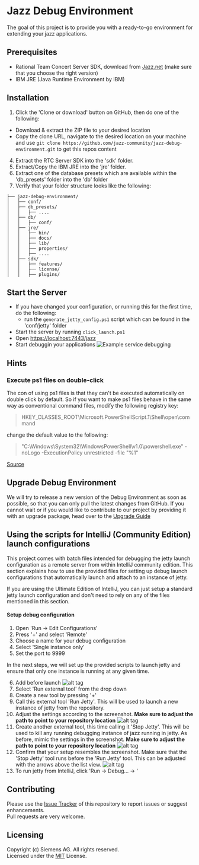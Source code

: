 
Jazz Debug Environment
======================

The goal of this project is to provide you with a ready-to-go environment for extending your jazz applications.

Prerequisites
-------------
 - Rational Team Concert Server SDK, download from [Jazz.net](https://jazz.net/downloads/rational-team-concert/) (make sure that you choose the right version)
 - IBM JRE (Java Runtime Environment by IBM)

Installation
------------
 1. Click the 'Clone or download' button on GitHub, then do one of the following:
  - Download & extract the ZIP file to your desired location
  - Copy the clone URL, navigate to the desired location on your machine and use `git clone https://github.com/jazz-community/jazz-debug-environment.git` to get this repos content
 4. Extract the RTC Server SDK into the 'sdk' folder.
 5. Extract/Copy the IBM JRE into the 'jre' folder.
 6. Extract one of the database presets which are available within the 'db_presets' folder into the 'db' folder
 7. Verify that your folder structure looks like the following:

```
├── jazz-debug-environment/
│   ├── conf/
│   ├── db_presets/
│   │   ├── ....
│   ├── db/
│   │   ├── conf/
│   ├── jre/
│   │   ├── bin/
│   │   ├── docs/
│   │   ├── lib/
│   │   ├── properties/
│   │   ├── ....
│   ├── sdk/
│   │   ├── features/
│   │   ├── license/
│   │   ├── plugins/
```

Start the Server
----------------

 - If you have changed your configuration, or running this for the first time, do the following:
	 - run the `generate_jetty_config.ps1` script which can be found in the 'conf/jetty' folder
 - Start the server by running `click_launch.ps1`
 - Open [https://localhost:7443/jazz](https://localhost:7443/jazz)
 - Start debuggin your applications
![Example service debugging](https://github.com/jazz-community/jazz-debug-environment/blob/master/docs/images/debugging-services.png)

Hints
-----
### Execute ps1 files on double-click
The con of using ps1 files is that they can't be executed automatically on double click by default. So if you want to make ps1 files behave in the same way as conventional command files, modify the following registry key:

> HKEY_CLASSES_ROOT\Microsoft.PowerShellScript.1\Shell\open\command

change the default value to the following:

> "C:\Windows\System32\WindowsPowerShell\v1.0\powershell.exe" -noLogo -ExecutionPolicy unrestricted -file "%1"

[Source](http://stackoverflow.com/a/20623597)

Upgrade Debug Environment
-------------------------
We will try to release a new version of the Debug Environment as soon as possible, so that you can only pull the latest changes from GitHub. If you cannot wait or if you would like to contribute to our project by providing it with an upgrade package, head over to the [Upgrade Guide](https://github.com/jazz-community/jazz-debug-environment/blob/master/UPGRADE.MD)

Using the scripts for IntelliJ (Community Edition) launch configurations
------------------------------------------------------------------------

This project comes with batch files intended for debugging the jetty launch configuration as a remote server from within IntelliJ community edition. This section explains how to use the provided files for setting up debug launch configurations that automatically launch and attach to an instance of jetty.

If you are using the Ultimate Edition of IntelliJ, you can just setup a standard jetty launch configuration and don't need to rely on any of the files mentioned in this section.

#### Setup debug configuration

 1. Open 'Run -> Edit Configurations'
 2. Press '+' and select 'Remote'
 3. Choose a name for your debug configuration
 4. Select 'Single instance only'
 5. Set the port to 9999

In the next steps, we will set up the provided scripts to launch jetty and ensure that only one instance is running at any given time.

 6. Add before launch
![alt tag](https://github.com/jazz-community/jazz-debug-environment/blob/master/docs/images/add_before_launch.png)
 7. Select 'Run external tool' from the drop down
 8. Create a new tool by pressing '+'
 9. Call this external tool 'Run Jetty'. This will be used to launch a new instance of jetty from the repository.
 10. Adjust the settings according to the screenshot. **Make sure to adjust the path to point to your repository location**
![alt tag](https://github.com/jazz-community/jazz-debug-environment/blob/master/docs/images/start_jetty_config.png)
 11. Create another external tool, this time calling it 'Stop Jetty'. This will be used to kill any running debugging instance of jazz running in jetty. As before, mimic the settings in the screenshot. **Make sure to adjust the path to point to your repository location**
![alt tag](https://github.com/jazz-community/jazz-debug-environment/blob/master/docs/images/stop_jetty_config.png)
 12. Confirm that your setup resembles the screenshot. Make sure that the 'Stop Jetty' tool runs before the 'Run Jetty' tool. This can be adjusted with the arrows above the list view.
![alt tag](https://github.com/jazz-community/jazz-debug-environment/blob/master/docs/images/completed_debug_configuration.png)
 13. To run jetty from IntelliJ, click 'Run -> Debug... -> <Name of your debug configuration>'

Contributing
------------
Please use the [Issue Tracker](https://github.com/jazz-community/jazz-debug-environment/issues) of this repository to report issues or suggest enhancements.<br>
Pull requests are very welcome.

Licensing
---------
Copyright (c) Siemens AG. All rights reserved.<br>
Licensed under the [MIT](https://github.com/jazz-community/jazz-debug-environment/blob/master/LICENSE) License.